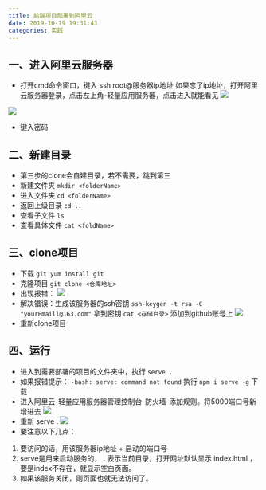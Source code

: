 ```yaml
---
title: 前端项目部署到阿里云
date: 2019-10-19 19:31:43
categories: 实践
---
```

## 一、进入阿里云服务器
- 打开cmd命令窗口，键入 ssh root@服务器ip地址 
如果忘了ip地址，打开阿里云服务器登录，点击左上角-轻量应用服务器，点击进入就能看见
![](https://pic4.zhimg.com/80/v2-a19a129277ba6526ae73daca709b3817_hd.jpg)

![](https://pic3.zhimg.com/80/v2-93be89ea241f641b26435e1b98e8cd32_hd.png)
- 键入密码
## 二、新建目录
- 第三步的clone会自建目录，若不需要，跳到第三
- 新建文件夹 `mkdir <folderName>`
- 进入文件夹 `cd <folderName>` 
- 返回上级目录 `cd ..`
- 查看子文件 `ls`  
- 查看具体文件 `cat <foldName>`
## 三、clone项目
- 下载 `git yum install git`
- 克隆项目 `git clone <仓库地址>`
- 出现报错：
![](https://pic2.zhimg.com/80/v2-88f0b462a90b4a0ad26d855ef74caad5_hd.jpg)
- 解决错误：生成该服务器的ssh密钥 `ssh-keygen -t rsa -C "yourEmaill@163.com"` 
  拿到密钥 `cat <存储目录>`
  添加到github账号上
![](https://pic2.zhimg.com/80/v2-b4e9c79dac0e38a0b8df659918e35b99_hd.jpg)
- 重新clone项目
## 四、运行
- 进入到需要部署的项目的文件夹中，执行 `serve .`
- 如果报错提示： `-bash: serve: command not found`  执行 `npm i serve -g` 下载
- 进入阿里云-轻量应用服务器管理控制台-防火墙-添加规则。将5000端口号新增进去
![](https://pic4.zhimg.com/80/v2-71df4229830f70e04760daf7f47f6c3f_hd.jpg)
- 重新 serve .
![](https://pic1.zhimg.com/80/v2-76735e6bc0773a693ff23e6ab0f684ec_hd.jpg)
- 要注意以下几点：
1. 要访问的话，用该服务器ip地址 + 启动的端口号
2. serve是用来启动服务的， . 表示当前目录，打开网址默认显示 index.html  ，要是index不存在，就显示空白页面。
3. 如果该服务关闭，则页面也就无法访问了。